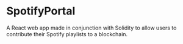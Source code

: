 # SpotifyPortal
A React web app made in conjunction with Solidity to allow users to contribute their Spotify playlists to a blockchain. 
